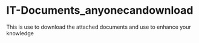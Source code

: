 # IT-Documents_anyonecandownload
This is use to download the attached documents and use to enhance your knowledge
